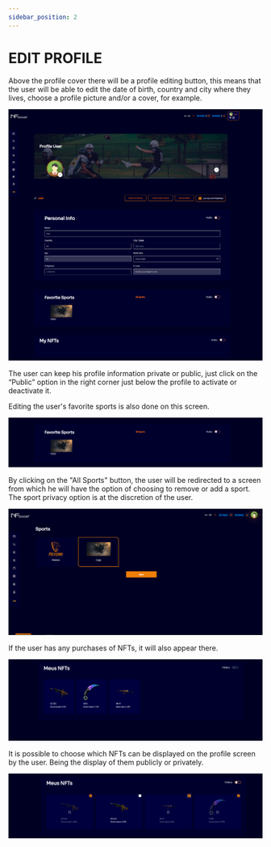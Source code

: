 ```yaml
---
sidebar_position: 2
---
```


# EDIT PROFILE

Above the profile cover there will be a profile editing button, this means that the user will be able to edit the date of birth, country and city where they lives, choose a profile picture and/or a cover, for example.

![1](./../assets/novatelaeditarperfil.png)

The user can keep his profile information private or public, just click on the “Public” option in the right corner just below the profile to activate or deactivate it.

Editing the user's favorite sports is also done on this screen.

![1](./../assets/novatelaeditarsports.png)

By clicking on the "All Sports" button, the user will be redirected to a screen from which he will have the option of choosing to remove or add a sport. The sport privacy option is at the discretion of the user.

![1](./../assets/favoritesports.png)

If the user has any purchases of NFTs, it will also appear there.

![1](./../assets/novatelameunft.png)

It is possible to choose which NFTs can be displayed on the profile screen by the user. Being the display of them publicly or privately.

![1](./../assets/novatelaeditarnft.png)
